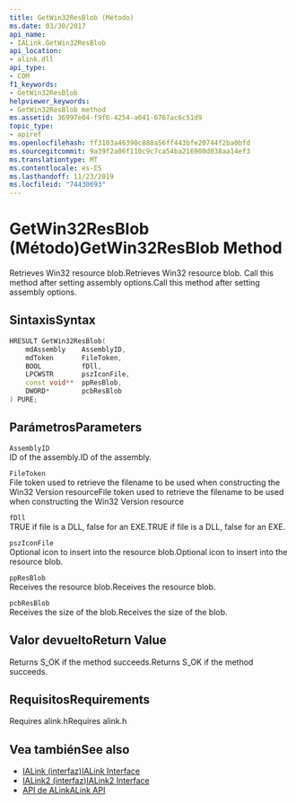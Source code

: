 ```yaml
---
title: GetWin32ResBlob (Método)
ms.date: 03/30/2017
api_name:
- IALink.GetWin32ResBlob
api_location:
- alink.dll
api_type:
- COM
f1_keywords:
- GetWin32ResBlob
helpviewer_keywords:
- GetWin32ResBlob method
ms.assetid: 36997e04-f9f6-4254-a041-6767ac6c51d9
topic_type:
- apiref
ms.openlocfilehash: ff3103a46390c880a56ff443bfe20744f2ba0bfd
ms.sourcegitcommit: 9a39f2a06f110c9c7ca54ba216900d038aa14ef3
ms.translationtype: MT
ms.contentlocale: es-ES
ms.lasthandoff: 11/23/2019
ms.locfileid: "74430693"
---
```

# <a name="getwin32resblob-method"></a><span data-ttu-id="e1d0b-102">GetWin32ResBlob (Método)</span><span class="sxs-lookup"><span data-stu-id="e1d0b-102">GetWin32ResBlob Method</span></span>
<span data-ttu-id="e1d0b-103">Retrieves Win32 resource blob.</span><span class="sxs-lookup"><span data-stu-id="e1d0b-103">Retrieves Win32 resource blob.</span></span> <span data-ttu-id="e1d0b-104">Call this method after setting assembly options.</span><span class="sxs-lookup"><span data-stu-id="e1d0b-104">Call this method after setting assembly options.</span></span>  
  
## <a name="syntax"></a><span data-ttu-id="e1d0b-105">Sintaxis</span><span class="sxs-lookup"><span data-stu-id="e1d0b-105">Syntax</span></span>  
  
```cpp  
HRESULT GetWin32ResBlob(  
    mdAssembly    AssemblyID,  
    mdToken       FileToken,  
    BOOL          fDll,  
    LPCWSTR       pszIconFile,  
    const void**  ppResBlob,  
    DWORD*        pcbResBlob  
) PURE;  
```  
  
## <a name="parameters"></a><span data-ttu-id="e1d0b-106">Parámetros</span><span class="sxs-lookup"><span data-stu-id="e1d0b-106">Parameters</span></span>  
 `AssemblyID`  
 <span data-ttu-id="e1d0b-107">ID of the assembly.</span><span class="sxs-lookup"><span data-stu-id="e1d0b-107">ID of the assembly.</span></span>  
  
 `FileToken`  
 <span data-ttu-id="e1d0b-108">File token used to retrieve the filename to be used when constructing the Win32 Version resource</span><span class="sxs-lookup"><span data-stu-id="e1d0b-108">File token used to retrieve the filename to be used when constructing the Win32 Version resource</span></span>  
  
 `fDll`  
 <span data-ttu-id="e1d0b-109">TRUE if file is a DLL, false for an EXE.</span><span class="sxs-lookup"><span data-stu-id="e1d0b-109">TRUE if file is a DLL, false for an EXE.</span></span>  
  
 `pszIconFile`  
 <span data-ttu-id="e1d0b-110">Optional icon to insert into the resource blob.</span><span class="sxs-lookup"><span data-stu-id="e1d0b-110">Optional icon to insert into the resource blob.</span></span>  
  
 `ppResBlob`  
 <span data-ttu-id="e1d0b-111">Receives the resource blob.</span><span class="sxs-lookup"><span data-stu-id="e1d0b-111">Receives the resource blob.</span></span>  
  
 `pcbResBlob`  
 <span data-ttu-id="e1d0b-112">Receives the size of the blob.</span><span class="sxs-lookup"><span data-stu-id="e1d0b-112">Receives the size of the blob.</span></span>  
  
## <a name="return-value"></a><span data-ttu-id="e1d0b-113">Valor devuelto</span><span class="sxs-lookup"><span data-stu-id="e1d0b-113">Return Value</span></span>  
 <span data-ttu-id="e1d0b-114">Returns S_OK if the method succeeds.</span><span class="sxs-lookup"><span data-stu-id="e1d0b-114">Returns S_OK if the method succeeds.</span></span>  
  
## <a name="requirements"></a><span data-ttu-id="e1d0b-115">Requisitos</span><span class="sxs-lookup"><span data-stu-id="e1d0b-115">Requirements</span></span>  
 <span data-ttu-id="e1d0b-116">Requires alink.h</span><span class="sxs-lookup"><span data-stu-id="e1d0b-116">Requires alink.h</span></span>  
  
## <a name="see-also"></a><span data-ttu-id="e1d0b-117">Vea también</span><span class="sxs-lookup"><span data-stu-id="e1d0b-117">See also</span></span>

- [<span data-ttu-id="e1d0b-118">IALink (interfaz)</span><span class="sxs-lookup"><span data-stu-id="e1d0b-118">IALink Interface</span></span>](ialink-interface.md)
- [<span data-ttu-id="e1d0b-119">IALink2 (interfaz)</span><span class="sxs-lookup"><span data-stu-id="e1d0b-119">IALink2 Interface</span></span>](ialink2-interface.md)
- [<span data-ttu-id="e1d0b-120">API de ALink</span><span class="sxs-lookup"><span data-stu-id="e1d0b-120">ALink API</span></span>](index.md)
